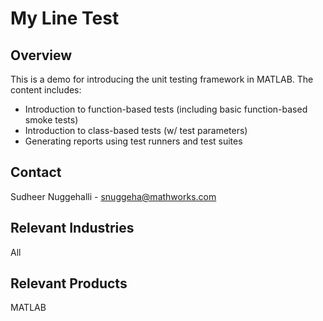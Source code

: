 # My Line Test

## Overview
This is a demo for introducing the unit testing framework in MATLAB. The content includes:    

* Introduction to function-based tests (including basic function-based smoke tests)
* Introduction to class-based tests (w/ test parameters)
* Generating reports using test runners and test suites

## Contact
Sudheer Nuggehalli - <snuggeha@mathworks.com>

## Relevant Industries
All

## Relevant Products    
MATLAB